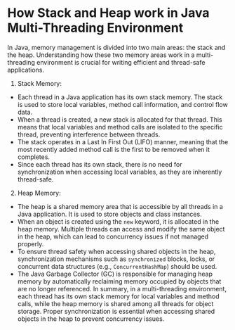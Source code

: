 # How Stack and Heap work in Java Multi-Threading Environment
In Java, memory management is divided into two main areas: the stack and the heap. Understanding how these two memory areas work in a multi-threading environment is crucial for writing efficient and thread-safe applications.
1. Stack Memory:
- Each thread in a Java application has its own stack memory. The stack is used to store local variables, method call information, and control flow data.
- When a thread is created, a new stack is allocated for that thread. This means that local variables and method calls are isolated to the specific thread, preventing interference between threads.
- The stack operates in a Last In First Out (LIFO) manner, meaning that the most recently added method call is the first to be removed when it completes.
- Since each thread has its own stack, there is no need for synchronization when accessing local variables, as they are inherently thread-safe.
2. Heap Memory:
- The heap is a shared memory area that is accessible by all threads in a Java application. It is used to store objects and class instances.
- When an object is created using the `new` keyword, it is allocated in the heap memory. Multiple threads can access and modify the same object in the heap, which can lead to concurrency issues if not managed properly.
- To ensure thread safety when accessing shared objects in the heap, synchronization mechanisms such as `synchronized` blocks, locks, or concurrent data structures (e.g., `ConcurrentHashMap`) should be used.
- The Java Garbage Collector (GC) is responsible for managing heap memory by automatically reclaiming memory occupied by objects that are no longer referenced.
In summary, in a multi-threading environment, each thread has its own stack memory for local variables and method calls, while the heap memory is shared among all threads for object storage. Proper synchronization is essential when accessing shared objects in the heap to prevent concurrency issues.

